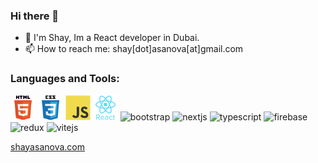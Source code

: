 <!-- ![](https://github.com/shay122990/shay122990/blob/master/Shay%20Asanova.png) -->
### Hi there 👋

- 🌚 I'm Shay, Im a React developer in Dubai.
- 📫 How to reach me: shay[dot]asanova[at]gmail.com
  


<h3 align="left">Languages and Tools:</h3>
<p align="left"> 
                   <img src="https://raw.githubusercontent.com/devicons/devicon/master/icons/html5/html5-original-wordmark.svg" alt="html5" width="40" height="40"/> 
                   <img src="https://raw.githubusercontent.com/devicons/devicon/master/icons/css3/css3-original-wordmark.svg" alt="css3" width="40" height="40"/> 
                   <img src="https://raw.githubusercontent.com/devicons/devicon/master/icons/javascript/javascript-original.svg" alt="javascript" width="40" height="40"/> 
                   <img src="https://raw.githubusercontent.com/devicons/devicon/master/icons/react/react-original-wordmark.svg" alt="react" width="40" height="40"/>
                   <img src="https://cdn.jsdelivr.net/gh/devicons/devicon@latest/icons/bootstrap/bootstrap-original.svg" alt="bootstrap" width="40" height="40" />    
                   <img src="https://cdn.jsdelivr.net/gh/devicons/devicon@latest/icons/nextjs/nextjs-original.svg" alt="nextjs" width="40" height="40" />
                   <img src="https://cdn.jsdelivr.net/gh/devicons/devicon@latest/icons/typescript/typescript-original.svg" alt="typescript" width="40" height="40" />
                   <img src="https://cdn.jsdelivr.net/gh/devicons/devicon@latest/icons/firebase/firebase-original-wordmark.svg" alt="firebase" width="40" height="40"/>
                   <img src="https://cdn.jsdelivr.net/gh/devicons/devicon@latest/icons/redux/redux-original.svg" alt="redux" width="40" height="40" />
                   <img src="https://cdn.jsdelivr.net/gh/devicons/devicon@latest/icons/vitejs/vitejs-original.svg" alt="vitejs" width="40" height="40" />
</p>


[shayasanova.com 
](https://www.shay-asanova.com/)
